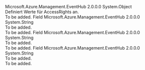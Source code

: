 <Type Name="AccessRights" FullName="Microsoft.Azure.Management.EventHub.Models.AccessRights">
  <TypeSignature Language="C#" Value="public static class AccessRights" />
  <TypeSignature Language="ILAsm" Value=".class public auto ansi abstract sealed beforefieldinit AccessRights extends System.Object" />
  <TypeSignature Language="DocId" Value="T:Microsoft.Azure.Management.EventHub.Models.AccessRights" />
  <TypeSignature Language="VB.NET" Value="Public Class AccessRights" />
  <TypeSignature Language="F#" Value="type AccessRights = class" />
  <AssemblyInfo>
    <AssemblyName>Microsoft.Azure.Management.EventHub</AssemblyName>
    <AssemblyVersion>2.0.0.0</AssemblyVersion>
  </AssemblyInfo>
  <Base>
    <BaseTypeName>System.Object</BaseTypeName>
  </Base>
  <Interfaces />
  <Docs>
    <summary>
            Definiert Werte für AccessRights an.
            </summary>
    <remarks>To be added.</remarks>
  </Docs>
  <Members>
    <Member MemberName="Listen">
      <MemberSignature Language="C#" Value="public const string Listen;" />
      <MemberSignature Language="ILAsm" Value=".field public static literal string Listen" />
      <MemberSignature Language="DocId" Value="F:Microsoft.Azure.Management.EventHub.Models.AccessRights.Listen" />
      <MemberSignature Language="VB.NET" Value="Public Const Listen As String " />
      <MemberSignature Language="F#" Value="val mutable Listen : string" Usage="Microsoft.Azure.Management.EventHub.Models.AccessRights.Listen" />
      <MemberType>Field</MemberType>
      <AssemblyInfo>
        <AssemblyName>Microsoft.Azure.Management.EventHub</AssemblyName>
        <AssemblyVersion>2.0.0.0</AssemblyVersion>
      </AssemblyInfo>
      <ReturnValue>
        <ReturnType>System.String</ReturnType>
      </ReturnValue>
      <Docs>
        <summary>To be added.</summary>
        <remarks>To be added.</remarks>
      </Docs>
    </Member>
    <Member MemberName="Manage">
      <MemberSignature Language="C#" Value="public const string Manage;" />
      <MemberSignature Language="ILAsm" Value=".field public static literal string Manage" />
      <MemberSignature Language="DocId" Value="F:Microsoft.Azure.Management.EventHub.Models.AccessRights.Manage" />
      <MemberSignature Language="VB.NET" Value="Public Const Manage As String " />
      <MemberSignature Language="F#" Value="val mutable Manage : string" Usage="Microsoft.Azure.Management.EventHub.Models.AccessRights.Manage" />
      <MemberType>Field</MemberType>
      <AssemblyInfo>
        <AssemblyName>Microsoft.Azure.Management.EventHub</AssemblyName>
        <AssemblyVersion>2.0.0.0</AssemblyVersion>
      </AssemblyInfo>
      <ReturnValue>
        <ReturnType>System.String</ReturnType>
      </ReturnValue>
      <Docs>
        <summary>To be added.</summary>
        <remarks>To be added.</remarks>
      </Docs>
    </Member>
    <Member MemberName="Send">
      <MemberSignature Language="C#" Value="public const string Send;" />
      <MemberSignature Language="ILAsm" Value=".field public static literal string Send" />
      <MemberSignature Language="DocId" Value="F:Microsoft.Azure.Management.EventHub.Models.AccessRights.Send" />
      <MemberSignature Language="VB.NET" Value="Public Const Send As String " />
      <MemberSignature Language="F#" Value="val mutable Send : string" Usage="Microsoft.Azure.Management.EventHub.Models.AccessRights.Send" />
      <MemberType>Field</MemberType>
      <AssemblyInfo>
        <AssemblyName>Microsoft.Azure.Management.EventHub</AssemblyName>
        <AssemblyVersion>2.0.0.0</AssemblyVersion>
      </AssemblyInfo>
      <ReturnValue>
        <ReturnType>System.String</ReturnType>
      </ReturnValue>
      <Docs>
        <summary>To be added.</summary>
        <remarks>To be added.</remarks>
      </Docs>
    </Member>
  </Members>
</Type>